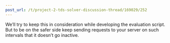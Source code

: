 ```yaml
---
post_url: /t/project-2-tds-solver-discussion-thread/169029/252
---
```

We’ll try to keep this in consideration while developing the evaluation script. But to be on the safer side keep sending requests to your server on such intervals that it doesn’t go inactive.